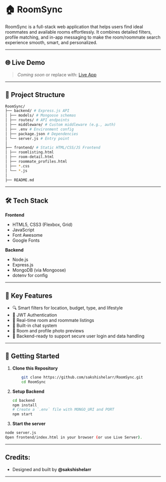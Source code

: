# 🏠 RoomSync

RoomSync is a full-stack web application that helps users find ideal roommates and available rooms effortlessly. It combines detailed filters, profile matching, and in-app messaging to make the room/roommate search experience smooth, smart, and personalized.

---

## 🌐 Live Demo

> _Coming soon_ or replace with: [Live App](https://your-deployed-url.com)

---

## 📂 Project Structure
```bash
RoomSync/
├── backend/ # Express.js API
│ ├── models/ # Mongoose schemas
│ ├── routes/ # API endpoints
│ ├── middleware/ # Custom middleware (e.g., auth)
│ ├── .env # Environment config
│ ├── package.json # Dependencies
│ └── server.js # Entry point
│
├── frontend/ # Static HTML/CSS/JS Frontend
│ ├── roomlisting.html
│ ├── room-detail.html
│ ├── roommate_profiles.html
│ ├── *.css
│ └── *.js
│
├── README.md
```

---

## 🛠 Tech Stack

**Frontend**
- HTML5, CSS3 (Flexbox, Grid)
- JavaScript
- Font Awesome
- Google Fonts

**Backend**
- Node.js
- Express.js
- MongoDB (via Mongoose)
- dotenv for config

---

## 🌟 Key Features

- 🔍 Smart filters for location, budget, type, and lifestyle
- 🤖 JWT Authentication
- 🧾 Real-time room and roommate listings
- 💬 Built-in chat system
- 📸 Room and profile photo previews
- 🔐 Backend-ready to support secure user login and data handling

---

## 🚀 Getting Started

1. **Clone this Repository**
    ```bash
        git clone https://github.com/sakshishelarr/RoomSync.git
        cd RoomSync

2. **Setup Backend**
    ```bash
    cd backend
    npm install
    # Create a `.env` file with MONGO_URI and PORT
    npm start

3. **Start the server**
  ```bash
  node server.js
  Open frontend/index.html in your browser (or use Live Server).
```
---

## Credits:
- Designed and built by **@sakshishelarr** 
---

